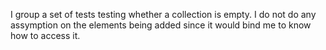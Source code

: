 I group a set of tests testing whether a collection is empty.I do not do any assymption on the elements being added since it wouldbind me to know how to access it. 